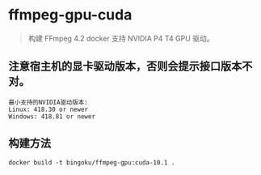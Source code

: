 # ffmpeg-gpu-cuda

> 构建 FFmpeg 4.2 docker 支持 NVIDIA P4 T4 GPU 驱动。

## 注意宿主机的显卡驱动版本，否则会提示接口版本不对。
```
最小支持的NVIDIA驱动版本:
Linux: 418.30 or newer
Windows: 418.81 or newer
```

## 构建方法
```
docker build -t bingoku/ffmpeg-gpu:cuda-10.1 .
```